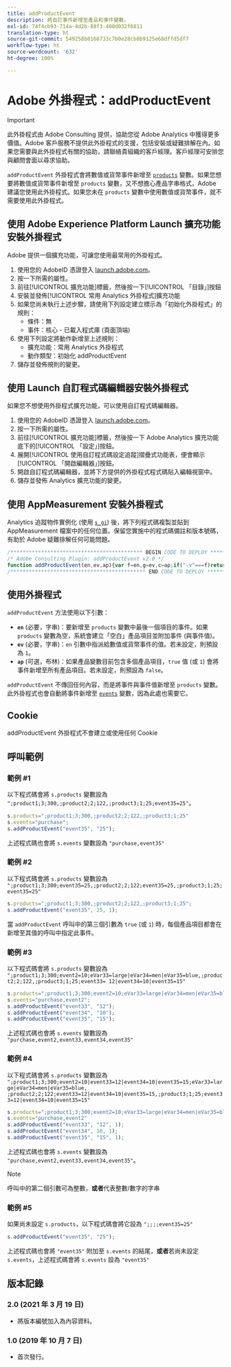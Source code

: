 ```yaml
---
title: addProductEvent
description: 將自訂事件新增至產品和事件變數。
exl-id: 74f4cb93-714a-4d2b-88f3-408d032f6811
translation-type: ht
source-git-commit: 549258b0168733c7b0e28cb8b9125e68dffd5df7
workflow-type: ht
source-wordcount: '632'
ht-degree: 100%

---
```


# Adobe 外掛程式：addProductEvent

>[!IMPORTANT]
>
>此外掛程式由 Adobe Consulting 提供，協助您從 Adobe Analytics 中獲得更多價值。Adobe 客戶服務不提供此外掛程式的支援，包括安裝或疑難排解在內。如果您需要與此外掛程式有關的協助，請聯絡貴組織的客戶經理。客戶經理可安排您與顧問會面以尋求協助。

`addProductEvent` 外掛程式會將數值或貨幣事件新增至 [`products`](../page-vars/products.md) 變數。如果您想要將數值或貨幣事件新增至 `products` 變數，又不想擔心產品字串格式，Adobe 建議您使用此外掛程式。如果您未在 `products` 變數中使用數值或貨幣事件，就不需要使用此外掛程式。

## 使用 Adobe Experience Platform Launch 擴充功能安裝外掛程式

Adobe 提供一個擴充功能，可讓您使用最常用的外掛程式。

1. 使用您的 AdobeID 憑證登入 [launch.adobe.com](https://launch.adobe.com)。
1. 按一下所需的屬性。
1. 前往[!UICONTROL 擴充功能]標籤，然後按一下[!UICONTROL 「目錄」]按鈕
1. 安裝並發佈[!UICONTROL 常用 Analytics 外掛程式]擴充功能
1. 如果您尚未執行上述步驟，請使用下列設定建立標示為「初始化外掛程式」的規則：
   * 條件：無
   * 事件：核心 - 已載入程式庫 (頁面頂端)
1. 使用下列設定將動作新增至上述規則：
   * 擴充功能：常用 Analytics 外掛程式
   * 動作類型：初始化 addProductEvent
1. 儲存並發佈規則的變更。

## 使用 Launch 自訂程式碼編輯器安裝外掛程式

如果您不想使用外掛程式擴充功能，可以使用自訂程式碼編輯器。

1. 使用您的 AdobeID 憑證登入 [launch.adobe.com](https://launch.adobe.com)。
1. 按一下所需的屬性。
1. 前往[!UICONTROL 擴充功能]標籤，然後按一下 Adobe Analytics 擴充功能底下的[!UICONTROL 「設定」]按鈕。
1. 展開[!UICONTROL 使用自訂程式碼設定追蹤]摺疊式功能表，便會顯示[!UICONTROL 「開啟編輯器」]按鈕。
1. 開啟自訂程式碼編輯器，並將下方提供的外掛程式程式碼貼入編輯視窗中。
1. 儲存並發佈 Analytics 擴充功能的變更。

## 使用 AppMeasurement 安裝外掛程式

Analytics 追蹤物件實例化 (使用 [`s_gi`](../functions/s-gi.md)) 後，將下列程式碼複製並貼到 AppMeasurement 檔案中的任何位置。保留您實施中的程式碼備註和版本號碼，有助於 Adobe 疑難排解任何可能問題。

```js
/******************************************* BEGIN CODE TO DEPLOY *******************************************/
/* Adobe Consulting Plugin: addProductEvent v2.0 */
function addProductEvent(en,ev,ap){var f=en,g=ev,c=ap;if("-v"===f)return{plugin:"addProductEvent",version:"2.0"};var d=function(){if("undefined"!==typeof window.s_c_il)for(var b=0,e;b<window.s_c_il.length;b++)if(e=window.s_c_il[b],e._c&&"s_c"===e._c)return e}();if("undefined"!==typeof d&&(d.contextData.addProductEvent="2.0",window.apl=window.apl||function(b,e,c,d,f){function g(b,d,c,e){if("string"!==typeof d)return!1;if("string"===typeof b)b=b.split(c||",");else if("object"!==typeof b)return!1;c=0;for(a=b.length;c<a;c++)if(1==e&&d===b[c]||d.toLowerCase()===b[c].toLowerCase())return!0;return!1}if(!b||"string"===typeof b){if("string"!==typeof e||""===e)return b;c=c||",";d=d||c;1==d&&(d=c,f||(f=1));2==d&&1!=f&&(d=c);e=e.split(",");k=e.length;for(var h=0;h<k;h++)g(b,e[h],c,f)||(b=b?b+d+e[h]:e[h])}return b},"string"===typeof f))if(g=isNaN(g)?"1":String(g),c=c||!1,d.events=window.apl(d.events,f),d.products){var l=d.products.split(","),m=l.length;c=c?0:m-1;for(var b;c<m;c++)b=l[c].split(";"),b[4]&&-1<b[4].indexOf("event")?b[4]=b[4]+"|"+f+"="+g:b[5]?b[4]=f+"="+g:b[4]||(b[3]||(b[3]=""),b[2]||(b[2]=""),b[1]||(b[1]=""),b[4]=f+"="+g),l[c]=b.join(";");d.products=l.join(",")}else d.products=";;;;"+f+"="+g};
/******************************************** END CODE TO DEPLOY ********************************************/
```

## 使用外掛程式

`addProductEvent` 方法使用以下引數：

* **`en`** (必要，字串)：要新增至 `products` 變數中最後一個項目的事件。如果 `products` 變數為空，系統會建立「空白」產品項目並附加事件 (與事件值)。
* **`ev`** (必要，字串)：`en` 引數中指派給數值或貨幣事件的值。若未設定，則預設為 `1`。
* **`ap`** (可選，布林)：如果產品變數目前包含多個產品項目，`true` 值 (或 `1`) 會將事件新增至所有產品項目。若未設定，則預設為 `false`。

`addProductEvent` 不傳回任何內容，而是將事件與事件值新增至 `products` 變數。此外掛程式也會自動將事件新增至 [`events`](../page-vars/events/events-overview.md) 變數，因為此處也需要它。

## Cookie

addProductEvent 外掛程式不會建立或使用任何 Cookie

## 呼叫範例

### 範例 #1

以下程式碼會將 `s.products` 變數設為 `";product1;3;300,;product2;2;122,;product3;1;25;event35=25"`。

```js
s.products=";product1;3;300,;product2;2;122,;product3;1;25"
s.events="purchase";
s.addProductEvent("event35", "25");
```

上述程式碼也會將 `s.events` 變數設為 `"purchase,event35"`

### 範例 #2

以下程式碼會將 `s.products` 變數設為 `";product1;3;300;event35=25,;product2;2;122;event35=25,;product3;1;25;event35=25"`

```js
s.products=";product1;3;300,;product2;2;122,;product3;1;25";
s.addProductEvent("event35", 25, 1);
```

當 `addProductEvent` 呼叫中的第三個引數為 `true` (或 `1`) 時，每個產品項目都會在新增至其值的呼叫中指定此事件。

### 範例 #3

以下程式碼會將 `s.products` 變數設為 `";product1;3;300;event2=10;eVar33=large|eVar34=men|eVar35=blue,;product2;2;122,;product3;1;25;event33= 12|event34=10|event35=15"`

```js
s.products=";product1;3;300;event2=10;eVar33=large|eVar34=men|eVar35=blue,;product2;2;122,;product3;1;25";
s.events="purchase,event2";
s.addProductEvent("event33", "12");
s.addProductEvent("event34", "10");
s.addProductEvent("event35", "15");
```

上述程式碼也會將 `s.events` 變數設為 `"purchase,event2,event33,event34,event35"`

### 範例 #4

以下程式碼會將 `s.products` 變數設為 `";product1;3;300;event2=10|event33=12|event34=10|event35=15;eVar33=large|eVar34=men|eVar35=blue, ;product2;2;122;event33=12|event34=10|event35=15,;product3;1;25;event33=12|event34=10|event35=15"`

```js
s.products=";product1;3;300;event2=10;eVar33=large|eVar34=men|eVar35=blue,;product2;2;122,;product3;1;25"
s.events="purchase,event2"
s.addProductEvent("event33", "12", 1);
s.addProductEvent("event34", 10, 1);
s.addProductEvent("event35", "15", 1);
```

上述程式碼也會將 `s.events` 變數設為 `"purchase,event2,event33,event34,event35"`。

>[!NOTE]
>
>呼叫中的第二個引數可為整數，**或者**&#x200B;代表整數/數字的字串

### 範例 #5

如果尚未設定 `s.products`，以下程式碼會將它設為 `";;;;event35=25"`

```js
s.addProductEvent("event35", "25");
```

上述程式碼也會將 `"event35"` 附加至 `s.events` 的結尾，**或者**&#x200B;若尚未設定 `s.events`，上述程式碼會將 `s.events` 設為 `"event35"`

## 版本記錄

### 2.0 (2021 年 3 月 19 日)

* 將版本編號加入為內容資料。

### 1.0 (2019 年 10 月 7 日)

* 首次發行。

